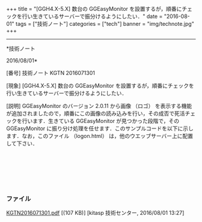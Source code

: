 ﻿+++
title = "[GGH4.X-5.X] 数台の GGEasyMonitor を設置するが，順番にチェックを行い生きているサーバーで振分けるようにしたい．"
date = "2016-08-01"
tags = ["技術ノート"]
categories = ["tech"]
banner = "img/technote.jpg"
+++

-----------------------------------------------------------------------------------------------------------------------------

*技術ノート

2016/08/01*


[番号]
技術ノート KGTN 2016071301

[現象]
[GGH4.X-5.X] 数台の GGEasyMonitor
を設置するが，順番にチェックを行い生きているサーバーで振分けるようにしたい．

[説明]
GGEasyMonitor のバージョン 2.0.11 から画像 （ロゴ）
を表示する機能が追加されましたので，順番にこの画像の読み込みを行い，その成否で死活チェックを行います．生きている
GGEasyMonitor が見つかった段階で，その GGEasyMonitor
に振り分け処理を任せます．このサンプルコードを以下に示します．なお，このファイル
（logon.html） は，他のウエッブサーバー上に配置して下さい．

<!DOCTYPE html>

<html>
<head>
<meta content="text/html;shift_jis" http-equiv="Content-Type">
<title>Logon</title>
</head>
<body>
　　<!--- ステータス表示用 --->
<br><br><br>
<font size="+2">
<div id="status" align="center"></div>
</font>

　　<!--- 接続処理を行うスクリプト --->
<script language=javascript>
var iDebug = 0;
var iServer = 0;
var serverTab = new Array();
var objMsg = document.getElementById("status");

　　 serverTab[iServer++] = new serverInfo('192.168.102.99',491);
　　 serverTab[iServer++] = new serverInfo('192.168.102.88',491);
　　 serverTab[iServer++] = new serverInfo('192.168.102.89',491);
　　 findServer(0);

　　 // サーバー情報のクラス
　　 function serverInfo(addr,port) {
this.addr = addr;
this.port = port;
}

　　 // サーバー選択処理
　　 function findServer(iNext) {
var image;
var src;

　　 // 全てチェック済か？
if(iNext >= iServer) {
showMessage('アクセス可能なサーバーがありません！');
return;
}

　　 // イメージの読込みで死活チェック
image = new Image(0,0);

　　 // 成功時の処理
image.onload = function myOnLoad() {
var params = location.search;
var target = '';

　　 params = params.substring(1);
if(params.length == 0) {
params = 'dummy=dummy';
}
　　 target = 'http://' + serverTab[iNext].addr +
'/goglobal/logon.html'
+ '?host=' + serverTab[iNext].addr
+ '&port=' + serverTab[iNext].port
+ '&' + params;
　showMessage('振分けサーバー ' + serverTab[iNext].addr + '
にアクセス中です...');
　　 if(iDebug > 0) {
alert('Connect[' + (iNext+1) + ']: ' + target)
}
else {
　location.href = target;
}
};

　　 // 失敗時の処理
image.onerror = function myOnError() {
objMsg.textContent = '';
findServer(++iNext);
};

　　 // 画像の読込み
src = 'http://' + serverTab[iNext].addr + ':8089/logo.jpg';
showMessage('振分けサーバー ' + serverTab[iNext].addr + '
を確認中です...');
image.src = src;
}

　　 // メッセージ表示
function showMessage(msg) {
objMsg.innerHTML = msg;
}
</script>
</body>
</html>


### ファイル

 
 


[KGTN2016071301.pdf](http://techreport.kitasp.net/attachments/download/2817/KGTN2016071301.pdf)
 [(107 KB)] [kitasp 技術センター, 2016/08/01
13:27]


 


 

